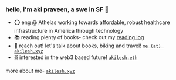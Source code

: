 ### hello, i'm aki praveen, a swe in SF 🌉

* ⭕ eng @ Athelas working towards affordable, robust healthcare infrastructure in America through technology
* 📚 reading plenty of books- check out my [reading log](https://aki-internal.notion.site/aki-internal/Aki-s-Reading-List-b2f9f31753374bde9c2dc80bd8d7db5f)
* 📧 reach out! let's talk about books, biking and travel! [`me (at) akilesh.xyz`](me@akilesh.xyz)
* ⛓️ interested in the web3 based future! [`akilesh.eth`](akilesh.eth)

more about me- [`akilesh.xyz`](https://akilesh.xyz)
